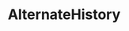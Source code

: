 ---
title: AlternateHistory
crosslinks:
- imaginarymaps
- HistoryWhatIf
- BneStrong
- WorthyRead
- titlegore
- mandelaeffect
- HistoricalWhatIf
- EndFPTP
---